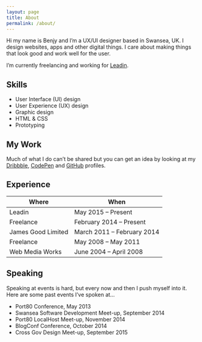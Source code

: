 ```yaml
---
layout: page
title: About
permalink: /about/
---
```


Hi my name is Benjy and I’m a UX/UI designer based in Swansea, UK. I design websites, apps and other digital things. I care about making things that look good and work well for the user.

I’m currently freelancing and working for [Leadin](http://leadin.co.uk/).

## Skills

- User Interface (UI) design
- User Experience (UX) design
- Graphic design
- HTML & CSS
- Prototyping

## My Work

Much of what I do can’t be shared but you can get an idea by looking at my [Dribbble](https://dribbble.com/benjystanton), [CodePen](http://codepen.io/benjystanton/) and [GitHub](https://github.com/benjystanton/) profiles.

## Experience

Where | When
----- | -------------------
Leadin | May 2015 – Present
Freelance | February 2014 – Present
James Good Limited | March 2011 – February 2014
Freelance | May 2008 – May 2011
Web Media Works | June 2004 – April 2008

## Speaking

Speaking at events is hard, but every now and then I push myself into it. Here are some past events I’ve spoken at…

- Port80 Conference, May 2013
- Swansea Software Development Meet-up, September 2014
- Port80 LocalHost Meet-up, November 2014
- BlogConf Conference, October 2014
- Cross Gov Design Meet-up, September 2015